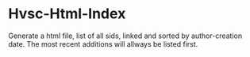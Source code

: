 # Hvsc-Html-Index
Generate a html file, list of all sids, linked and sorted by author-creation date. The most recent additions will allways be listed first.
